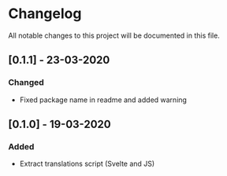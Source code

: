 # Changelog
All notable changes to this project will be documented in this file.

## [0.1.1] - 23-03-2020
### Changed

- Fixed package name in readme and added warning

## [0.1.0] - 19-03-2020
### Added

- Extract translations script (Svelte and JS)
